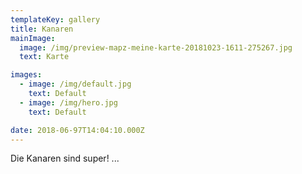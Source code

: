 ```yaml
---
templateKey: gallery
title: Kanaren
mainImage:
  image: /img/preview-mapz-meine-karte-20181023-1611-275267.jpg
  text: Karte

images:
  - image: /img/default.jpg
    text: Default
  - image: /img/hero.jpg
    text: Default

date: 2018-06-97T14:04:10.000Z
---
```


Die Kanaren sind super! ...
